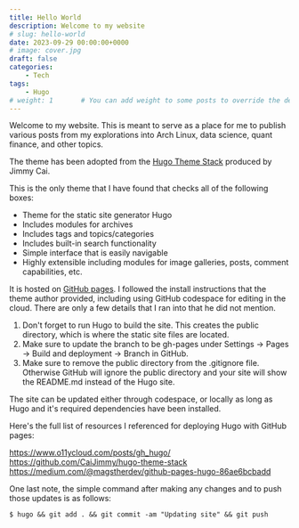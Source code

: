 ```yaml
---
title: Hello World
description: Welcome to my website
# slug: hello-world
date: 2023-09-29 00:00:00+0000
# image: cover.jpg
draft: false
categories:
    - Tech
tags:
    - Hugo
# weight: 1       # You can add weight to some posts to override the default sorting (date descending)
---
```


Welcome to my website. This is meant to serve as a place for me to publish various posts from my explorations into Arch Linux, data science, quant finance, and other topics.

The theme has been adopted from the [Hugo Theme Stack](https://github.com/CaiJimmy/hugo-theme-stack) produced by Jimmy Cai.

This is the only theme that I have found that checks all of the following boxes:

* Theme for the static site generator Hugo
* Includes modules for archives
* Includes tags and topics/categories
* Includes built-in search functionality
* Simple interface that is easily navigable
* Highly extensible including modules for image galleries, posts, comment capabilities, etc.

It is hosted on [GitHub pages](https://pages.github.com/). I followed the install instructions that the theme author provided, including using GitHub codespace for editing in the cloud. There are only a few details that I ran into that he did not mention.

1. Don't forget to run Hugo to build the site. This creates the public directory, which is where the static site files are located.
2. Make sure to update the branch to be gh-pages under Settings -> Pages -> Build and deployment -> Branch in GitHub.
3. Make sure to remove the public directory from the .gitignore file. Otherwise GitHub will ignore the public directory and your site will show the README.md instead of the Hugo site.

The site can be updated either through codespace, or locally as long as Hugo and it's required dependencies have been installed.

Here's the full list of resources I referenced for deploying Hugo with GitHub pages:

https://www.o11ycloud.com/posts/gh_hugo/</br>
https://github.com/CaiJimmy/hugo-theme-stack</br>
https://medium.com/@magstherdev/github-pages-hugo-86ae6bcbadd

One last note, the simple command after making any changes and to push those updates is as follows:

    $ hugo && git add . && git commit -am "Updating site" && git push